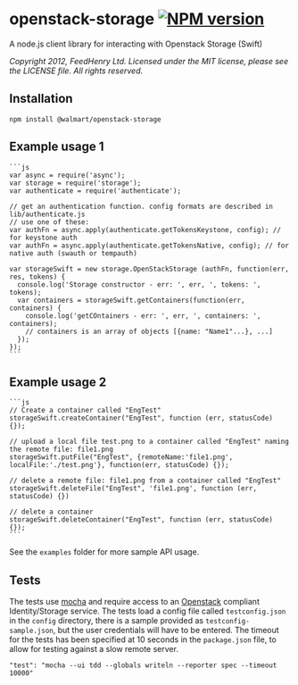 # openstack-storage [![NPM version](https://badge.fury.io/js/openstack-storage.png)](http://badge.fury.io/js/openstack-storage)
A node.js client library for interacting with Openstack Storage (Swift)

_Copyright 2012, FeedHenry Ltd. Licensed under the
MIT license, please see the LICENSE file.  All rights reserved._

## Installation
    npm install @walmart/openstack-storage

## Example usage 1
    ```js
    var async = require('async');
    var storage = require('storage');
    var authenticate = require('authenticate');

    // get an authentication function. config formats are described in lib/authenticate.js
    // use one of these:
    var authFn = async.apply(authenticate.getTokensKeystone, config); // for keystone auth
    var authFn = async.apply(authenticate.getTokensNative, config); // for native auth (swauth or tempauth)

    var storageSwift = new storage.OpenStackStorage (authFn, function(err, res, tokens) {
      console.log('Storage constructor - err: ', err, ', tokens: ', tokens);
      var containers = storageSwift.getContainers(function(err, containers) {
        console.log('getCOntainers - err: ', err, ', containers: ', containers);
        // containers is an array of objects [{name: "Name1"...}, ...]
      });
    });
    ```
## Example usage 2

    ```js
    // Create a container called "EngTest"
    storageSwift.createContainer("EngTest", function (err, statusCode) {});

    // upload a local file test.png to a container called "EngTest" naming the remote file: file1.png
    storageSwift.putFile("EngTest", {remoteName:'file1.png', localFile:'./test.png'}, function(err, statusCode) {});

    // delete a remote file: file1.png from a container called "EngTest"
    storageSwift.deleteFile("EngTest", 'file1.png', function (err, statusCode) {})

    // delete a container
    storageSwift.deleteContainer("EngTest", function (err, statusCode) {});
    ```

See the `examples` folder for more sample API usage.

## Tests
The tests use [mocha](http://visionmedia.github.com/mocha/) and require access to an [Openstack](http://openstack.org) compliant Identity/Storage service.  The tests load a config file called `testconfig.json` in the `config` directory, there is a sample provided as `testconfig-sample.json`, but the user credentials will have to be entered.
The timeout for the tests has been specified at 10 seconds in the `package.json` file, to allow for testing against a slow remote server.

    "test": "mocha --ui tdd --globals writeln --reporter spec --timeout 10000"

